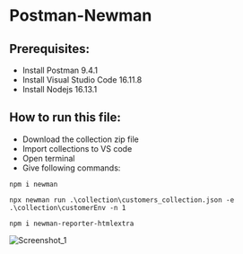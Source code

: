 # Postman-Newman
## Prerequisites:
* Install Postman 9.4.1
* Install Visual Studio Code 16.11.8
* Install Nodejs 16.13.1
## How to run this file:
* Download the collection zip file
* Import collections to VS code
* Open terminal
* Give following commands:
```
npm i newman
```
```
npx newman run .\collection\customers_collection.json -e .\collection\customerEnv -n 1
```
```
npm i newman-reporter-htmlextra
```

![Screenshot_1](https://user-images.githubusercontent.com/71173675/147214191-6e0357f9-dce2-46d3-af04-f4b91adc0fa1.png)
